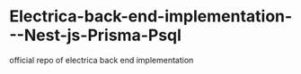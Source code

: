 # Electrica-back-end-implementation---Nest-js-Prisma-Psql
official repo of  electrica back end implementation
